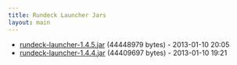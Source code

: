 ```yaml
---
title: Rundeck Launcher Jars
layout: main
---
```

* [rundeck-launcher-1.4.5.jar](rundeck-launcher-1.4.5.jar) (44448979 bytes) - 2013-01-10 20:05
* [rundeck-launcher-1.4.4.jar](rundeck-launcher-1.4.4.jar) (44409697 bytes) - 2013-01-10 19:21

